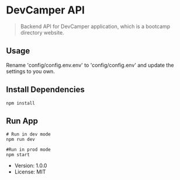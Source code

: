 # DevCamper API

> Backend API for DevCamper application, which is a bootcamp directory website.

## Usage

Rename 'config/config.env.env' to 'config/config.env' and update the settings to you own.

## Install Dependencies

```
npm install
```

## Run App

```
# Run in dev mode
npm run dev

#Run in prod mode
npm start
```

- Version: 1.0.0
- License: MIT
